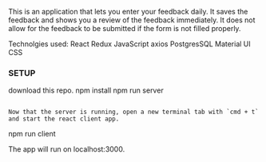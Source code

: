 This is an application that lets you enter your feedback daily.
It saves the feedback and shows you a review of the feedback immediately.
It does not allow for the feedback to be submitted if the form is not filled properly.

Technolgies used:
React
Redux
JavaScript
axios
PostgresSQL
Material UI
CSS



### SETUP

download this repo.
npm install
npm run server
```

Now that the server is running, open a new terminal tab with `cmd + t` and start the react client app.

```
npm run client

The app will run on localhost:3000.
